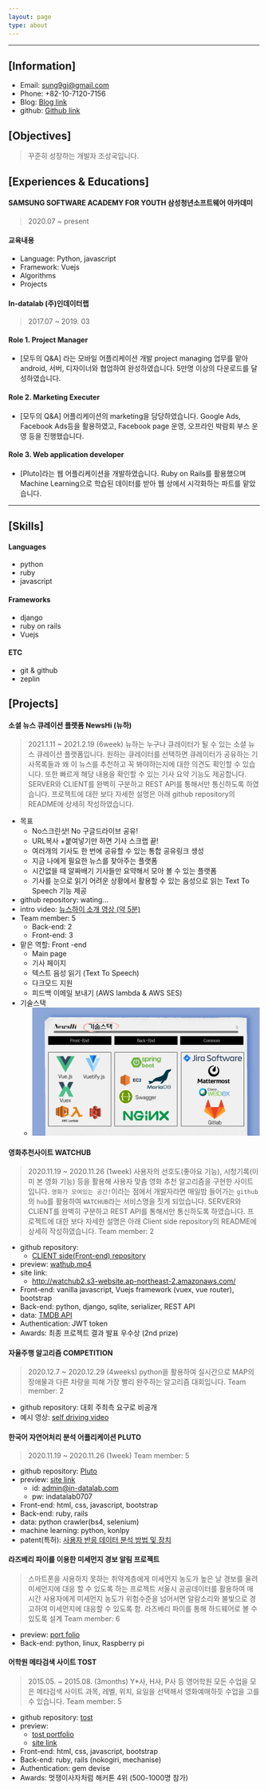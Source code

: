 ```yaml
---
layout: page
type: about
---
```


---
## [Information]

- Email: sung9gi@gmail.com
- Phone: +82-10-7120-7156
- Blog: [Blog link](https://likelionSungGuk.github.io)
- github: [Github link](https://github.com/likelionSungGuk/) 



## [Objectives]

> 꾸준히 성장하는 개발자 조성국입니다.



## [Experiences & Educations]

#### SAMSUNG SOFTWARE ACADEMY FOR YOUTH 삼성청년소프트웨어 아카데미

> 2020.07 ~ present

#### 교육내용

- Language: Python, javascript
- Framework: Vuejs
- Algorithms
- Projects



#### In-datalab (주)인데이터랩 

> 2017.07 ~ 2019. 03

#### Role 1. Project Manager

- [모두의 Q&A] 라는 모바일 어플리케이션 개발 project managing 업무를 맡아 android, 서버, 디자이너와 협업하여 완성하였습니다. 5만명 이상의 다운로드를 달성하였습니다.

#### Role 2. Marketing Executer

- [모두의 Q&A] 어플리케이션의 marketing을 담당하였습니다. Google Ads, Facebook Ads등을 활용하였고, Facebook page 운영, 오프라인 박람회 부스 운영 등을 진행했습니다.

#### Role 3. Web application developer

- [Pluto]라는 웹 어플리케이션을 개발하였습니다. Ruby on Rails를 활용했으며 Machine Learning으로 학습된 데이터를 받아 웹 상에서 시각화하는 파트를 맡았습니다.



---

## [Skills]

#### Languages

- python
- ruby
- javascript



#### Frameworks

- django
- ruby on rails
- Vuejs



#### ETC

- git & github
- zeplin



## [Projects]

#### 소셜 뉴스 큐레이션 플랫폼 NewsHi (뉴하)

>  2021.1.11 ~ 2021.2.19 (6week)
> 뉴하는 누구나 큐레이터가 될 수 있는 소셜 뉴스 큐레이션 플랫폼입니다.
> 원하는 큐레이터를 선택하면 큐레이터가 공유하는 기사목록들과 왜 이 뉴스를 추천하고 꼭 봐야하는지에 대한 의견도 확인할 수 있습니다. 또한 빠르게 해당 내용을 확인할 수 있는 기사 요약 기능도 제공합니다.
> SERVER와 CLIENT를 완벽히 구분하고 REST API를 통해서만 통신하도록 하였습니다.
> 프로젝트에 대한 보다 자세한 설명은 아래 github repository의 README에 상세히 작성하였습니다.

- 목표
  - No스크린샷! No 구글드라이브 공유!
  - URL복사 +붙여넣기만 하면 기사 스크랩 끝!
  - 여러개의 기사도 한 번에 공유할 수 있는 통합 공유링크 생성
  - 지금 나에게 필요한 뉴스를 찾아주는 플랫폼
  - 시간없을 때 알짜배기 기사들만 요약해서 모아 볼 수 있는 플랫폼
  - 기사를 눈으로 읽기 어려운 상황에서 활용할 수 있는 음성으로 읽는 Text To Speech 기능 제공
- github repository: wating...
- intro video: [뉴스하이 소개 영상 (약 5분)](/assets/data/newshi_video.mp4)
- Team member: 5 
  - Back-end: 2
  - Front-end: 3
- 맡은 역할: Front -end
  - Main page
  - 기사 페이지
  - 텍스트 음성 읽기 (Text To Speech)
  - 다크모드 지원
  - 피드백 이메일 보내기 (AWS lambda & AWS SES)
- 기술스택
  - ![뉴하 기술스택](index.assets/skillset.png)



#### 영화추천사이트 WATCHUB

> 2020.11.19 ~ 2020.11.26 (1week)
>사용자의 선호도(좋아요 기능), 시청기록(이미 본 영화 기능) 등을 활용해 사용자 맞춤 영화 추천 알고리즘을 구현한 사이트입니다.
> `영화가 모여있는 공간!`이라는 점에서 개발자라면 매일밤 들어가는 `github`의 `hub`를 활용하여 `WATCHUB`라는 서비스명을 짓게 되었습니다.
>SERVER와 CLIENT를 완벽히 구분하고 REST API를 통해서만 통신하도록 하였습니다.
> 프로젝트에 대한 보다 자세한 설명은 아래 Client side repository의 README에 상세히 작성하였습니다.
>Team member: 2

- github repository: 
  - [CLIENT side(Front-end) repository](https://github.com/likelionSungGuk/watchub-front)
- preview: [wathub.mp4](/assets/data/watchub.mp4)
- site link:
  - http://watchub2.s3-website.ap-northeast-2.amazonaws.com/
- Front-end: vanilla javascript, Vuejs framework (vuex, vue router), bootstrap
- Back-end: python, django, sqlite, serializer, REST API
- data: [TMDB API](https://developers.themoviedb.org/3/getting-started/introduction) 
- Authentication: JWT token
- Awards: 최종 프로젝트 결과 발표 우수상 (2nd prize)



#### 자율주행 알고리즘 COMPETITION

> 2020.12.7 ~ 2020.12.29 (4weeks)
>python을 활용하여 실시간으로 MAP의 장애물과 다른 차량을 피해 가장 빨리 완주하는 알고리즘 대회입니다.
> Team member: 2

- github repository: 대회 주최측 요구로 비공개
- 예시 영상: [self driving video](/assets/data/selfdriving.mp4)



#### 한국어 자연어처리 분석 어플리케이션 PLUTO

> 2020.11.19 ~ 2020.11.26 (1week)
>Team member: 5

- github repository: [Pluto](https://github.com/likelionSungGuk/pluto-planb)
- preview: [site link](https://pluto-planb2.herokuapp.com/)
  - id: admin@in-datalab.com
  - pw: indatalab0707
- Front-end: html, css, javascript, bootstrap
- Back-end: ruby, rails
- data: python crawler(bs4, selenium)
- machine learning: python, konlpy
- patent(특허): [사용자 반응 데이터 분석 방법 및 장치](http://kpat.kipris.or.kr/kpat/biblioa.do?method=biblioFrame&start=biblio&searchFg=N)



#### 라즈베리 파이를 이용한 미세먼지 경보 알림 프로젝트 

> 스마트폰을 사용하지 못하는 취약계층에게 미세먼지 농도가 높은 날 경보를 울려 미세먼지에 대응 할 수 있도록 하는 프로젝트
>서울시 공공데이터를 활용하여 매 시간 사용자에게 미세먼지 농도가 위험수준을 넘어서면 알람소리와 불빛으로 경고하여 미세먼지에 대응할 수 있도록 함.
> 라즈베리 파이를 통해 하드웨어로 볼 수 있도록 설계
>Team member: 6

- preview: [port folio](/assets/data/융기프_해커톤포스터.pdf)
- Back-end: python, linux, Raspberry pi



#### 어학원 메타검색 사이트 TOST

>  2015.05. ~ 2015.08.  (3months)
>Y*사, H사, P사 등 영어학원 모든 수업을 모은 메타검색 사이트
>  과목, 레벨, 위치, 요일을 선택해서 영화예매하듯 수업을 고를 수 있습니다.
>Team member: 5    

- github repository: [tost](https://github.com/likelionSungGuk/tost)
- preview:
  - [tost portfolio](/assets/data/토스토tost_포트폴리오.pdf)
  - [site link](http://tostenglish.herokuapp.com/)
- Front-end: html, css, javascript, bootstrap
- Back-end: ruby, rails (nokogiri, mechanise)
- Authentication: gem devise
- Awards: 멋쟁이사자처럼 해커톤 4위 (500-1000명 참가) 